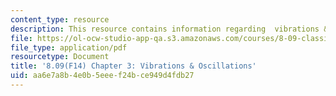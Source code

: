 ```yaml
---
content_type: resource
description: This resource contains information regarding  vibrations & oscillations.
file: https://ol-ocw-studio-app-qa.s3.amazonaws.com/courses/8-09-classical-mechanics-iii-fall-2014/aa6e7a8b4e0b5eeef24bce949d4fdb27_MIT8_09F14_Chapter_3.pdf
file_type: application/pdf
resourcetype: Document
title: '8.09(F14) Chapter 3: Vibrations & Oscillations'
uid: aa6e7a8b-4e0b-5eee-f24b-ce949d4fdb27
---
```

